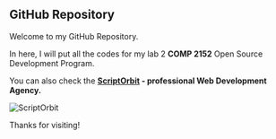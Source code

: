 ## **GitHub Repository**

Welcome to my GitHub Repository.

In here, I will put all the codes for my lab 2 **COMP 2152** Open Source Development Program.

You can also check the **[ScriptOrbit](https://www.scriptorbit.com) - professional Web Development Agency.**

![ScriptOrbit](ScriptOrbit.ico)

Thanks for visiting!
